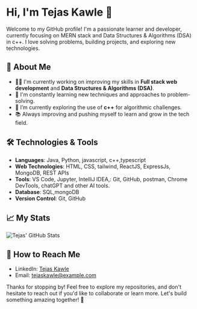 # Hi, I'm Tejas Kawle 👋

Welcome to my GitHub profile! I'm a passionate learner and developer, currently focusing on MERN stack and Data Structures & Algorithms (DSA) in c++. I love solving problems, building projects, and exploring new technologies.

## 🚀 About Me

- 👨‍💻 I'm currently working on improving my skills in **Full stack web development** and **Data Structures & Algorithms (DSA)**.
- 🧠 I'm constantly learning new techniques and approaches to problem-solving.
- 🌱 I’m currently exploring the use of **c++** for algorithmic challenges.
- 📚 Always improving and pushing myself to learn and grow in the tech field.

## 🛠️ Technologies & Tools

- **Languages**: Java, Python, javascript, c++,typescript
- **Web Technologies**: HTML, CSS, tailwind, ReactJS, ExpressJs, MongoDB, REST APIs
- **Tools**: VS Code, Jupyter, IntelliJ IDEA,: Git, GitHub, postman, Chrome DevTools, chatGPT and other AI tools.
- **Database**: SQL,mongoDB
- **Version Control**: Git, GitHub

## 📈 My Stats

![Tejas' GitHub Stats](https://github-readme-stats.vercel.app/api?username=TejasKawle&show_icons=true&hide_title=true&count_private=true&hide=prs)


## 🌱 How to Reach Me

- LinkedIn: [Tejas Kawle](https://www.linkedin.com/in/tejas-kawle)
- Email: [tejaskawle@example.com](mailto:tejaskawle21@gmail.com)

Thanks for stopping by! Feel free to explore my repositories, and don't hesitate to reach out if you'd like to collaborate or learn more. Let's build something amazing together! 🚀

